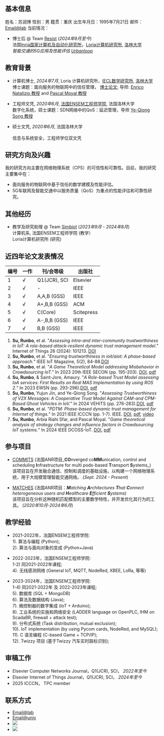 ## 基本信息
姓名：苏润博
性别：男
籍贯：重庆
出生年月日：1995年7月21日
邮件：[Email@lab](mailto:runbo.su@inria.fr) 
当前情况：
- 博士后 @ Team [Resist](https://team.inria.fr/resist/) (_2024年9月至今_)
<br /> 法国[Inria国家计算机及自动化研究所](https://www.inria.fr/fr/centre-inria-universite-lorraine)，[Loria计算机研究所](https://www.loria.fr/fr/), [洛林大学](https://www.univ-lorraine.fr/)
<br /> _智能交通的5G应用及性能评估 [Urbanloop](https://urbanloop.fr/)_ 

## 教育背景
- 计算机博士, _2024年7月_, Loria 计算机研究所，[IECL数学研究所](https://iecl.univ-lorraine.fr/), [洛林大学](https://www.univ-lorraine.fr/)
<br />博士课题：面向服务的物联网中的信任管理， [博士论文](https://docnum.univ-lorraine.fr/public/DDOC_T_2024_0054_SU.pdf); 导师: [Enrico Natalizio 教授](https://www.tii.ae/team/prof-enrico-natalizio) and [Pascal Moyal 教授](https://iecl.univ-lorraine.fr/membre-iecl/moyal-pascal/) 

- 工程师文凭, _2020年6月_, [法国ENSEM工程师学院](https://ensem.univ-lorraine.fr/), 法国洛林大学 
<br /> 数字化系统，硕士课题：SDN网络中的QoS：延迟管理，导师 [Ye-Qiong Song 教授](https://members.loria.fr/YQSong/)     		

- 硕士文凭, _2020年6月_, 法国洛林大学 	
<br /> 信息与系统安全，工程师学位双文凭

## 研究方向及兴趣
我的研究方向主要在网络物理系统（CPS）的可信性和可靠性。目前，我的研究主要集中在：
- 面向服务的物联网中基于信任的数学建模及性能评估。
- 5G车联网及智能交通中以服务质量（QoS）为重点的性能评估和可靠性研究。
 			        		

## 其他经历

- 教学及研究助理 @ Team [Simbiot](https://simbiot.gitlabpages.inria.fr/web/index.html) (_2023年9月 - 2024年8月_)
<br /> 计算机系, 法国ENSEM工程师学院 (教学）
<br /> Loria计算机研究所 (研究)

<!-- - Intern. @ Team Simbiot (_Mar. 2020 - Sept. 2020_))
(-<br />  Loria, University of Lorraine) 
(-<br /> _QoS management in SDN (Software Defined Networking): Delay focused study_) -->


## 近四年论文发表情况

| 编号| 一作 | 刊/会等级  | 出版社 |
| ------------- | ------------- | ------------- | ------------- |
| 1| √  | Q1(JCR), SCI  | Elsevier |
| 2 | √  | -  | IEEE  |
| 3 | √  | A,A,B (GSS) | IEEE  |
| 4 | √  | A+,B,B (GSS)  | ACM  |
| 5 | √  | C(Core)  | Scitepress  |
| 6 | √  | A-,B,B (GSS) | IEEE  |
| 7 | √  | B,B (GSS) | IEEE  |

1. **Su, Runbo**, et al. "_Assessing intra-and inter-community trustworthiness in IoT: A role-based attack-resilient dynamic trust management model._" Internet of Things 26 (2024): 101213. [DOI](https://doi.org/10.1016/j.iot.2024.101213)
2. **Su, Runbo**, et al. "_Ensuring trustworthiness in ioit/aiot: A phase-based approach._" IEEE IoT Magazine, 5(2), 84-88.[DOI](https://doi.org/10.1109/IOTM.001.2100190)
3. **Su, Runbo**, et al. "_A Game Theoretical Model addressing Misbehavior in Crowdsourcing IoT._" In 2023 20th IEEE SECON (pp. 195-203). [DOI](https://doi.org/10.1109/SECON58729.2023.10287527), [pdf](https://hal.science/hal-04205286v1/document)
4. **Su, Runbo**, & Saint-Jore, Amaury. "_A Role-based Trust Model assessing IoA services: First Results on Real MAS Implementation by using ROS 2._" In 2023 EWSN (pp. 293-296).[DOI](https://dl.acm.org/doi/abs/10.5555/3639940.3639978), [pdf](https://hal.science/hal-04161463v1/file/EWSN23_WIP.pdf)
5. **Su, Runbo**, Yujun Jin, and Ye-Qiong Song. "_Assessing Trustworthiness of V2X Messages: A Cooperative Trust Model Against CAM-and CPM-Based Ghost Vehicles in IoV._" In 2024 VEHITS (pp. 276-283).[DOI](https://doi.org/10.5220/0012605200003702), [pdf](https://hal.science/hal-04453209v4/file/Vehist.pdf)
6. **Su, Runbo**, et al. "_PDTM: Phase-based dynamic trust management for Internet of things._" In 2021 IEEE ICCCN (pp. 1-7). IEEE. [DOI](https://doi.org/10.1109/ICCCN52240.2021.9522234), [pdf](https://hal.science/hal-03322831v1/file/Su-PDTM.pdf), [video](https://www.youtube.com/playlist?list=PLzIU1iYy4sJjPSz7HjvMLYme7z4D1E4KW)
7. **Su, Runbo**, Arbia Riahi Sfar, and Pascal Moyal. "_Game theoretical analysis of strategy changes and influence factors in Crowdsourcing IoT systems._" In 2024 IEEE DCOSS-IoT. [DOI](https://doi.org/10.1109/DCOSS-IoT61029.2024.00048), [pdf](https://hal.science/hal-04564953/document)


## 参与项目
- [COMMITS](https://commits.loria.fr/) (法国ANR项目_**CO**nverged co**MM**unication, control and scheduling **I**nfrastructure for multi pods-based **T**ransport **S**ystems_)
<br /> 该项目旨在开发融合通信、控制和调度的基础设施，以构建一个网络物理系统，用于大规模管理智能交通网络。.(_Sept. 2024 - Present_)

- [MATCHES](https://anr.fr/Project-ANR-18-CE40-0019) (法国ANR项目：_**M**atching **A**rchitectures **T**hat **C**onnect heterogeneous users and **H**ealthcare **E**fficient **S**ystems_)
<br /> 该项目旨在分析这种随机匹配模型的主要数学特性，并开发优化其行为的工具。 (_2020年10月-2024年6月_)


## 教学经验
- 2021-2022年，法国ENSEM工程师学院:
<br /> 1). 算法与编程 (Python); <br /> 2). 算法与面向对象的变成 (Python+Java)

- 2022-2023年，法国ENSEM工程师学院: <br /> 1-2) 同2021-2022年课程; <br /> 4). 无线感测网络 (General IoT, MQTT, NodeRed, XBEE, LoRa, 等等)

- 2023-2024年，法国ENSEM工程师学院: <br /> 1-4) 同2021-2022年 及 2022-2023年课程; <br /> 5). 数据库 (SQL + MongoDB)      <br /> 6). 算法及数据结构 (Java); <br /> 7). 微控制器的数字集成 (IoT + Arduino); <br /> 8). 工业系统的实施和网络安全 (LADDER language on OpenPLC, IHM on ScadaBR, firewall + attack test); <br /> 9). 分布式系统 (Task distribution, mutual exclusion); <br /> 10). IoT implementation (by using Pycom cards, NodeRed, and MySQL); <br /> 11). C 语言编程 (C-based Game + TCP/IP); <br /> 12). Twizzy 项目 (基于Twizzy 汽车实时路标识别);

## 审稿工作
- Elsevier Computer Networks Journal，Q1(JCR), SCI，  _2022年至今_
- Elsevier Internet of Things Journal，Q1(JCR), SCI， _2024年至今_
- 2025 ICCCN， TPC member

## 联系方式
- [Email@lab](mailto:runbo.su@inria.fr) 
- [Email@univ](mailto:runbo.su@univ-lorraine.fr) 
- [![](/images/orcid_resized2.png)](https://orcid.org/0000-0001-5116-8207)
- [![](/images/linkedin_reresized4.jpg)](https://www.linkedin.com/in/runbo-su-ab32a3151/)






